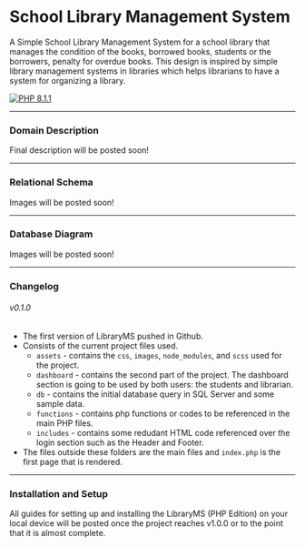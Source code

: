 # School Library Management System
A Simple School Library Management System for a school library that manages the condition of the books, borrowed books, students or the borrowers, penalty for overdue books. This design is inspired by simple library management systems in libraries which helps librarians to have a system for organizing a library.

[![PHP 8.1.1](https://img.shields.io/badge/php-8.1.1-purple?logo=php&logoColor=B0B3D6)](https://www.php.net/downloads.php)
___
### Domain Description
Final description will be posted soon!
___
### Relational Schema
Images will be posted soon!
___
### Database Diagram
Images will be posted soon!
___
### Changelog
###### v0.1.0
* The first version of LibraryMS pushed in Github.
* Consists of the current project files used.
  * `assets` - contains the `css`, `images`, `node_modules`, and `scss` used for the project.
  * `dashboard` - contains the second part of the project. The dashboard section is going to be used by both users: the students and librarian.
  * `db` - contains the initial database query in SQL Server and some sample data.
  * `functions` - contains php functions or codes to be referenced in the main PHP files.
  *  `includes` - contains some redudant HTML code referenced over the login section such as the Header and Footer.
* The files outside these folders are the main files and `index.php` is the first page that is rendered.
___
### Installation and Setup
All guides for setting up and installing the LibraryMS (PHP Edition) on your local device will be posted once the project reaches v1.0.0 or to the point that it is almost complete.